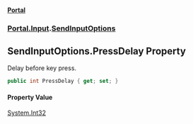#### [Portal](index.md 'index')
### [Portal.Input](Portal.Input.md 'Portal.Input').[SendInputOptions](Portal.Input.SendInputOptions.md 'Portal.Input.SendInputOptions')

## SendInputOptions.PressDelay Property

Delay before key press.

```csharp
public int PressDelay { get; set; }
```

#### Property Value
[System.Int32](https://docs.microsoft.com/en-us/dotnet/api/System.Int32 'System.Int32')